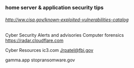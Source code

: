 ### home server & application security tips

###### http://ww.cisa.gov/known-exploited-vulnerabilities-catalog

Cyber Security Alerts and advisories
Computer forensics
https://radar.cloudflare.com

Cyber Resources
ic3.com
Jrpatel@fbi.gov

gamma.app
stopransomware.gov
